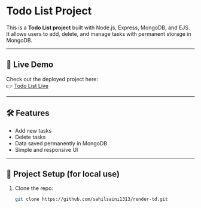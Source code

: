 # Todo List Project

This is a **Todo List project** built with Node.js, Express, MongoDB, and EJS.  
It allows users to add, delete, and manage tasks with permanent storage in MongoDB.

---

## 🚀 Live Demo
Check out the deployed project here:  
👉 [Todo List Live](https://todo-list-6du7.onrender.com)

---

## 🛠️ Features
- Add new tasks
- Delete tasks
- Data saved permanently in MongoDB
- Simple and responsive UI

---

## 📂 Project Setup (for local use)
1. Clone the repo:
   ```bash
   git clone https://github.com/sahilsaini1313/render-td.git
